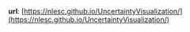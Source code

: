 **url**: [https://nlesc.github.io/UncertaintyVisualization/](https://nlesc.github.io/UncertaintyVisualization/)

